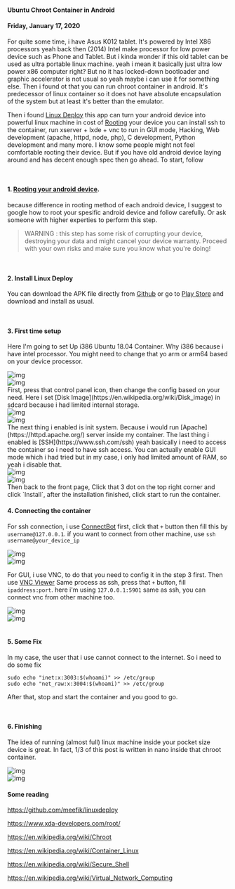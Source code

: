#### Ubuntu Chroot Container in Android
#### Friday, January 17, 2020

For quite some time, i have Asus K012 tablet. It's powered by Intel X86 processors 
yeah back then (2014) Intel make processor for low power device such as Phone and Tablet. 
But i kinda wonder if this old tablet can be used as ultra portable linux machine. yeah 
i mean it basically just ultra low power x86 computer right? But no it has locked-down 
bootloader and graphic accelerator is not usual so yeah maybe i can use it for something else. 
Then i found ot that you can run chroot container in android. It's predecessor of linux container 
so it does not have absolute encapsulation of the system but at least it's better than the emulator.

Then i found [Linux Deploy](https://github.com/meefik/linuxdeploy) this app can turn your android 
device into powerful linux machine in cost of [Rooting](https://en.wikipedia.org/wiki/Rooting_(Android)) 
your device you can install ssh to the container, run xserver + lxde + vnc to run in GUI mode, 
Hacking, Web development (apache, httpd, node, php), C development, Python development and many more. 
I know some people might not feel comfortable rooting their device. But if you have old android device 
laying around and has decent enough spec then go ahead. To start, follow

<br>

#### 1. [Rooting your android device](https://www.xda-developers.com/root/).
because  difference in rooting method of each android device, I suggest to google how to root your 
spesific android device and follow carefully. Or ask someone with higher experties to perform this step.
> WARNING : this step has some risk of corrupting your device, destroying your data and might cancel 
your device warranty. Proceed with your own risks and make sure you know what you're doing!

<br>

#### 2. Install Linux Deploy
You can download the APK file directly from [Github](https://github.com/meefik/linuxdeploy/releases) 
or go to [Play Store](https://play.google.com/store/apps/details?id=ru.meefik.linuxdeploy&hl=en) and 
download and install as usual.

<br>

#### 3. First time setup
Here I'm going to set Up i386 Ubuntu 18.04 Container. Why i386 because i have intel processor. You 
might need to change that yo arm or arm64 based on your device processor.

<div class="row">
    <div class="col-sm-3"></div>
    <div class="col-sm-6">
        <div class="thumbnail">
            <img class="img-responsive" src="./posts/2020-01-17-ubuntu-chroot-container-in-android/1.jpg" alt="img">
        </div>
    </div>
    <div class="col-sm-3"></div>
</div>
<div class="row">
    <div class="col-sm-3"></div>
    <div class="col-sm-6">
        <div class="thumbnail">
            <img class="img-responsive" src="./posts/2020-01-17-ubuntu-chroot-container-in-android/2.jpg" alt="img">
        </div>
    </div>
    <div class="col-sm-3"></div>
</div>
First, press that control panel icon, then change the config based on your need. Here i set 
[Disk Image](https://en.wikipedia.org/wiki/Disk_image) in sdcard because i had limited internal storage.

<br>
<div class="row">
    <div class="col-sm-3"></div>
    <div class="col-sm-6">
        <div class="thumbnail">
            <img class="img-responsive" src="./posts/2020-01-17-ubuntu-chroot-container-in-android/3.jpg" alt="img">
        </div>
    </div>
    <div class="col-sm-3"></div>
</div>
<div class="row">
    <div class="col-sm-3"></div>
    <div class="col-sm-6">
        <div class="thumbnail">
            <img class="img-responsive" src="./posts/2020-01-17-ubuntu-chroot-container-in-android/4.jpg" alt="img">
        </div>
    </div>
    <div class="col-sm-3"></div>
</div>
The next thing i enabled is init system. Because i would run [Apache](https://httpd.apache.org/) server 
inside my container. The last thing i enabled is [SSH](https://www.ssh.com/ssh) yeah basically i need to 
access the container so i need to have ssh access. You can actually enable GUI mode which i had tried but 
in my case, i only had limited amount of RAM, so yeah i disable that.

<br>
<div class="row">
    <div class="col-sm-3"></div>
    <div class="col-sm-6">
        <div class="thumbnail">
            <img class="img-responsive" src="./posts/2020-01-17-ubuntu-chroot-container-in-android/5.jpg" alt="img">
        </div>
    </div>
    <div class="col-sm-3"></div>
</div>
<div class="row">
    <div class="col-sm-3"></div>
    <div class="col-sm-6">
        <div class="thumbnail">
            <img class="img-responsive" src="./posts/2020-01-17-ubuntu-chroot-container-in-android/6.jpg" alt="img">
        </div>
    </div>
    <div class="col-sm-3"></div>
</div>
Then back to the front page, Click that 3 dot on the top right corner and click `Install`, after the 
installation finished, click start to run the container.

<br>

#### 4. Connecting the container
For ssh connection, i use [ConnectBot](https://play.google.com/store/apps/details?id=org.connectbot&hl=en) 
first, click that `+` button then fill this by `username@127.0.0.1`. if you want to connect from other machine, 
use `ssh username@your_device_ip`
<div class="row">
    <div class="col-sm-3"></div>
    <div class="col-sm-6">
        <div class="thumbnail">
            <img class="img-responsive" src="./posts/2020-01-17-ubuntu-chroot-container-in-android/7.jpg" alt="img">
        </div>
    </div>
    <div class="col-sm-3"></div>
</div>
<div class="row">
    <div class="col-sm-3"></div>
    <div class="col-sm-6">
        <div class="thumbnail">
            <img class="img-responsive" src="./posts/2020-01-17-ubuntu-chroot-container-in-android/8.jpg" alt="img">
        </div>
    </div>
    <div class="col-sm-3"></div>
</div>

For GUI, i use VNC, to do that you need to config it in the step 3 first. Then use 
[VNC Viewer](https://play.google.com/store/apps/details?id=com.realvnc.viewer.android&hl=en) 
Same process as ssh, press that `+` button, fill `ipaddress:port`. here i'm using `127.0.0.1:5901` same as ssh, 
you can connect vnc from other machine too.
<div class="row">
    <div class="col-sm-3"></div>
    <div class="col-sm-6">
        <div class="thumbnail">
            <img class="img-responsive" src="./posts/2020-01-17-ubuntu-chroot-container-in-android/9.jpg" alt="img">
        </div>
    </div>
    <div class="col-sm-3"></div>
</div>
<div class="row">
    <div class="col-sm-3"></div>
    <div class="col-sm-6">
        <div class="thumbnail">
            <img class="img-responsive" src="./posts/2020-01-17-ubuntu-chroot-container-in-android/10.jpg" alt="img">
        </div>
    </div>
    <div class="col-sm-3"></div>
</div>

<br>

#### 5. Some Fix
In my case, the user that i use cannot connect to the internet. So i need to do some fix
```
sudo echo "inet:x:3003:$(whoami)" >> /etc/group
sudo echo "net_raw:x:3004:$(whoami)" >> /etc/group
```
After that, stop and start the container and you good to go.

<br>

#### 6. Finishing
The idea of running (almost full) linux machine inside your pocket size device is great. In fact, 1/3 of this post 
is written in nano inside that chroot container.
<div class="row">
    <div class="col-sm-3"></div>
    <div class="col-sm-6">
        <div class="thumbnail">
            <img class="img-responsive" src="./posts/2020-01-17-ubuntu-chroot-container-in-android/11.jpg" alt="img">
        </div>
    </div>
    <div class="col-sm-3"></div>
</div>
<div class="row">
    <div class="col-sm-3"></div>
    <div class="col-sm-6">
        <div class="thumbnail">
            <img class="img-responsive" src="./posts/2020-01-17-ubuntu-chroot-container-in-android/12.jpg" alt="img">
        </div>
    </div>
    <div class="col-sm-3"></div>
</div>

#### Some reading
<https://github.com/meefik/linuxdeploy>

<https://www.xda-developers.com/root/>

<https://en.wikipedia.org/wiki/Chroot>

<https://en.wikipedia.org/wiki/Container_Linux>

<https://en.wikipedia.org/wiki/Secure_Shell>

<https://en.wikipedia.org/wiki/Virtual_Network_Computing>